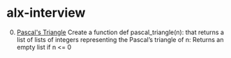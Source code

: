 # alx-interview

0. [Pascal's Triangle](./0-pascal_triangle.py)
Create a function def pascal_triangle(n): that returns a list of lists of integers representing the Pascal’s triangle of n:
Returns an empty list if n <= 0

